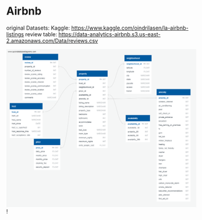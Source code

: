 # Airbnb
original Datasets:  Kaggle: https://www.kaggle.com/oindrilasen/la-airbnb-listings
                    review table: https://data-analytics-airbnb.s3.us-east-2.amazonaws.com/Data/reviews.csv
                    
                    
 ![Airbnb_ERD](sql/Airbnb_ERD.png)!
